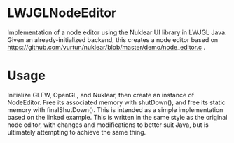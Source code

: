 # LWJGLNodeEditor
 Implementation of a node editor using the Nuklear UI library in LWJGL Java. Given an already-initialized backend, this creates a node editor 
 based on https://github.com/vurtun/nuklear/blob/master/demo/node_editor.c . 
# Usage
 Initialize GLFW, OpenGL, and Nuklear, then create an instance of NodeEditor. Free its associated memory with shutDown(), and free its static memory with finalShutDown(). This is intended as a simple implementation based on the linked example. This is written in the same style as the original node editor, with changes and modifications to better suit Java, but is ultimately attempting to achieve the same thing.

